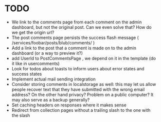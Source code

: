 # TODO

* We link to the comments page from each comment on the admin dashboard, but not the original post. Can we even solve that? How do we get the origin url?
* The post comments page persists the success flash message ( /services/foobar/posts/blub/comments/ )
* Add a link to the post that a comment is made on to the admin dashboard (or a way to preview it?)
* add UserId to PostCommentsPage , we depend on it in the template (do it like in usercomments)
* Look for todos about toasts to inform users about error states and success states
* Implement actual mail sending integration
* Consider storing comments in localstorage as well: this may let us allow people recover text that they have submitted with the wrong email address? On the other hand privacy? Problem on a public computer? It may also serve as a backup generally?
* Set caching headers on responses where it makes sense
* Redirect from collection pages without a trailing slash to the one with the slash
